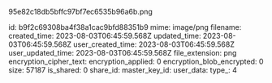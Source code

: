 95e82c18db5bffc97bf7ec6535b96a6b.png

id: b9f2c69308ba4f38a1cac9bfd88351b9
mime: image/png
filename: 
created_time: 2023-08-03T06:45:59.568Z
updated_time: 2023-08-03T06:45:59.568Z
user_created_time: 2023-08-03T06:45:59.568Z
user_updated_time: 2023-08-03T06:45:59.568Z
file_extension: png
encryption_cipher_text: 
encryption_applied: 0
encryption_blob_encrypted: 0
size: 57187
is_shared: 0
share_id: 
master_key_id: 
user_data: 
type_: 4